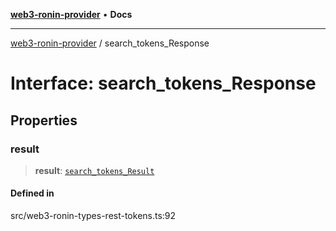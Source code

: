 [**web3-ronin-provider**](../README.md) • **Docs**

***

[web3-ronin-provider](../globals.md) / search\_tokens\_Response

# Interface: search\_tokens\_Response

## Properties

### result

> **result**: [`search_tokens_Result`](search_tokens_Result.md)

#### Defined in

src/web3-ronin-types-rest-tokens.ts:92

